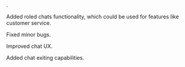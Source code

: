 .

Added roled chats functionality, which could be used for features like customer service.

Fixed minor bugs.

Improved chat UX.

Added chat exiting capabilities.